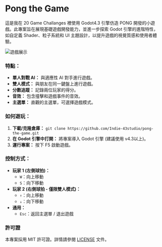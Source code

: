 # Pong the Game
這是我在 20 Game Challanges 裡使用 Godot4.3 引擎仿造 PONG 開發的小遊戲。此專案旨在展現基礎遊戲開發能力，並進一步探索 Godot 引擎的進階特性，如自定義 Shader、粒子系統和 UI 主題設計，以提升遊戲的視覺質感和使用者體驗。

![遊戲展示](assets/sprite/pong.gif)

### 特點：
* **單人對戰 AI：** 與適應性 AI 對手進行遊戲。
* **雙人模式：** 與朋友在同一鍵盤上進行遊戲。
* **分數追蹤：** 記錄兩位玩家的得分。
* **音效：** 包含撞擊和遊戲事件的音效。
* **主選單：** 直觀的主選單，可選擇遊戲模式。

### 如何遊玩：

1.  **下載/克隆倉庫：** `git clone https://github.com/Indie-43studio/pong-the-game.git`
2.  **在 Godot 引擎中打開：** 將專案導入 Godot 引擎 (建議使用 v4.3以上)。
3.  **運行專案：** 按下 F5 啟動遊戲。

### 控制方式：

* **玩家 1 (左側球拍)：**
    * `W`：向上移動
    * `S`：向下移動
* **玩家 2 (右側球拍 - 僅限雙人模式)：**
    * `↑`：向上移動
    * `↓`：向下移動
* **通用：**
    * `Esc`：返回主選單 / 退出遊戲

### 許可證

本專案採用 MIT 許可證。詳情請參閱 [LICENSE](LICENSE) 文件。
